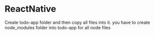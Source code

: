 # ReactNative

Create todo-app folder and then copy all files into it.
you have to create node_modules folder into todo-app for all node files
